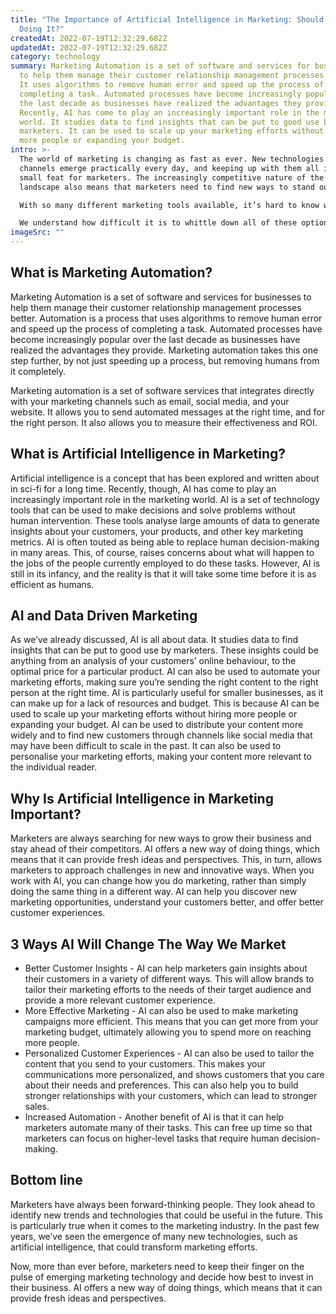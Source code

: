 ```yaml
---
title: "The Importance of Artificial Intelligence in Marketing: Should You Be
  Doing It?"
createdAt: 2022-07-19T12:32:29.682Z
updatedAt: 2022-07-19T12:32:29.682Z
category: technology
summary: Marketing Automation is a set of software and services for businesses
  to help them manage their customer relationship management processes better.
  It uses algorithms to remove human error and speed up the process of
  completing a task. Automated processes have become increasingly popular over
  the last decade as businesses have realized the advantages they provide.
  Recently, AI has come to play an increasingly important role in the marketing
  world. It studies data to find insights that can be put to good use by
  marketers. It can be used to scale up your marketing efforts without hiring
  more people or expanding your budget.
intro: >-
  The world of marketing is changing as fast as ever. New technologies and
  channels emerge practically every day, and keeping up with them all is no
  small feat for marketers. The increasingly competitive nature of the marketing
  landscape also means that marketers need to find new ways to stand out. 

  With so many different marketing tools available, it’s hard to know which ones are worth your time and money.

  We understand how difficult it is to whittle down all of these options when you’re trying to decide how best to invest in your business. As such, we’ve written this blog post with you in mind; we want to help you make the right decisions about these different marketing strategies.
imageSrc: ""
---
```


## What is Marketing Automation?

Marketing Automation is a set of software and services for businesses to help them manage their customer relationship management processes better.
Automation is a process that uses algorithms to remove human error and speed up the process of completing a task.
Automated processes have become increasingly popular over the last decade as businesses have realized the advantages they provide.
Marketing automation takes this one step further, by not just speeding up a process, but removing humans from it completely.

Marketing automation is a set of software services that integrates directly with your marketing channels such as email, social media, and your website. It allows you to send automated messages at the right time, and for the right person. It also allows you to measure their effectiveness and ROI.

## What is Artificial Intelligence in Marketing?

Artificial intelligence is a concept that has been explored and written about in sci-fi for a long time. Recently, though, AI has come to play an increasingly important role in the marketing world.
AI is a set of technology tools that can be used to make decisions and solve problems without human intervention.
These tools analyse large amounts of data to generate insights about your customers, your products, and other key marketing metrics.
AI is often touted as being able to replace human decision-making in many areas. This, of course, raises concerns about what will happen to the jobs of the people currently employed to do these tasks.
However, AI is still in its infancy, and the reality is that it will take some time before it is as efficient as humans.

## AI and Data Driven Marketing

As we’ve already discussed, AI is all about data. It studies data to find insights that can be put to good use by marketers. These insights could be anything from an analysis of your customers’ online behaviour, to the optimal price for a particular product. AI can also be used to automate your marketing efforts, making sure you’re sending the right content to the right person at the right time. AI is particularly useful for smaller businesses, as it can make up for a lack of resources and budget. This is because AI can be used to scale up your marketing efforts without hiring more people or expanding your budget.
AI can be used to distribute your content more widely and to find new customers through channels like social media that may have been difficult to scale in the past. It can also be used to personalise your marketing efforts, making your content more relevant to the individual reader.

## Why Is Artificial Intelligence in Marketing Important?

Marketers are always searching for new ways to grow their business and stay ahead of their competitors. AI offers a new way of doing things, which means that it can provide fresh ideas and perspectives. This, in turn, allows marketers to approach challenges in new and innovative ways.
When you work with AI, you can change how you do marketing, rather than simply doing the same thing in a different way. AI can help you discover new marketing opportunities, understand your customers better, and offer better customer experiences.

## 3 Ways AI Will Change The Way We Market

- Better Customer Insights - AI can help marketers gain insights about their customers in a variety of different ways. This will allow brands to tailor their marketing efforts to the needs of their target audience and provide a more relevant customer experience.
- More Effective Marketing - AI can also be used to make marketing campaigns more efficient. This means that you can get more from your marketing budget, ultimately allowing you to spend more on reaching more people.
- Personalized Customer Experiences - AI can also be used to tailor the content that you send to your customers. This makes your communications more personalized, and shows customers that you care about their needs and preferences. This can also help you to build stronger relationships with your customers, which can lead to stronger sales.
- Increased Automation - Another benefit of AI is that it can help marketers automate many of their tasks. This can free up time so that marketers can focus on higher-level tasks that require human decision-making.

## Bottom line

Marketers have always been forward-thinking people. They look ahead to identify new trends and technologies that could be useful in the future.
This is particularly true when it comes to the marketing industry. In the past few years, we’ve seen the emergence of many new technologies, such as artificial intelligence, that could transform marketing efforts.

Now, more than ever before, marketers need to keep their finger on the pulse of emerging marketing technology and decide how best to invest in their business. AI offers a new way of doing things, which means that it can provide fresh ideas and perspectives.
